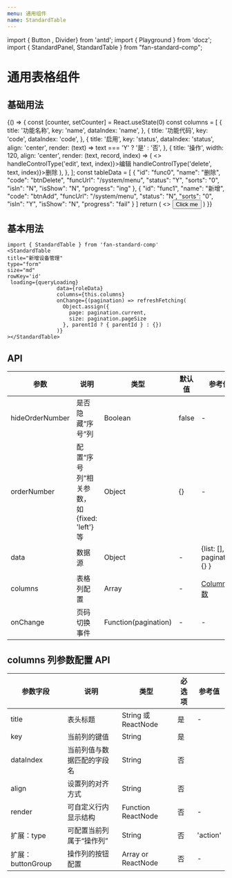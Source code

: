 ```yaml
---
menu: 通用组件
name: StandardTable
---
```


import { Button , Divider} from 'antd';
import { Playground } from 'docz';
import { StandardPanel, StandardTable } from "fan-standard-comp";

#  通用表格组件
##  基础用法
<Playground>
 {() => {
    const [counter, setCounter] = React.useState(0)
  const columns = [
    {
      title: '功能名称',
      key: 'name',
      dataIndex: 'name',
    },
    {
      title: '功能代码',
      key: 'code',
      dataIndex: 'code',
    },
    {
      title: '启用',
      key: 'status',
      dataIndex: 'status',
      align: 'center',
      render: (text) => text === 'Y' ? '是' : '否',
    },
    {
      title: '操作',
      width: 120,
      align: 'center',
      render: (text, record, index) => (
        <>
          <a onClick={() => handleControlType('edit', text, index)}>编辑</a>
          <Divider type="vertical" />
          <a onClick={() => handleControlType('delete', text, index)}>删除</a>
        </>
      ),
    },
  ];
  const tableData =  [
                        {
                          "id": "func0",
                          "name": "删除",
                          "code": "btnDelete",
                          "funcUrl": "/system/menu",
                          "status": "Y",
                          "sorts": "0",
                          "isIn": "N",
                          "isShow": "N",
                          "progress": "ing"
                        },
                        {
                          "id": "func1",
                          "name": "新增",
                          "code": "btnAdd",
                          "funcUrl": "/system/menu",
                          "status": "N",
                          "sorts": "0",
                          "isIn": "Y",
                          "isShow": "N",
                          "progress": "fail"
                        }
                      ]
    return (
     <>
  <Button scale="small" type="primary">Click me</Button>
  <StandardTable  columns={columns} data={{list: tableData}}></StandardTable>
     </>
    )
  }}
</Playground>

## 基本用法

```
import { StandardTable } from 'fan-standard-comp'
<StandardTable
title="新增设备管理"
type="form"
size="md"
rowKey='id'
 loading={queryLoading}
                data={roleData}
                columns={this.columns}
                onChange={(pagination) => refreshFetching(
                  Object.assign({
                    page: pagination.current,
                    size: pagination.pageSize
                  }, parentId ? { parentId } : {})
                )}
></StandardTable>
```
## API
| 参数      | 说明                                      | 类型         | 默认值 | 参考值 |
|----------|------------------------------------------|-------------|-------|-------|
| hideOrderNumber | 是否隐藏“序号”列 | Boolean | false |- |
| orderNumber | 配置“序号列”相关参数，如{fixed: 'left'}等 | Object | {} |- |
| data | 数据源 | Object | - |{list: [], pagination: {} } |
| columns |  表格列配置| Array | - | [Column参数](https://3x.ant.design/components/table-cn/#Column) |
| onChange | 页码切换事件 |  Function(pagination)  | - |- |


## columns 列参数配置 API
| 参数字段      | 说明  |   类型   |必选项| 参考值|
|----------|------|-------------|------|------|
| title | 表头标题 | String 或 ReactNode | 是 |- |
| key | 当前列的键值 | String | 是 |  |
| dataIndex | 当前列值与数据匹配的字段名 | String | 否 |  |
| align | 	设置列的对齐方式 | String | 否 |  |
| render | 可自定义行内显示结构 | Function ReactNode | 否 | - |
| 扩展：type | 可配置当前列属于“操作列” | String | 否 | 'action' |
| 扩展：buttonGroup | 操作列的按钮配置 | Array or ReactNode | 否 | - |

